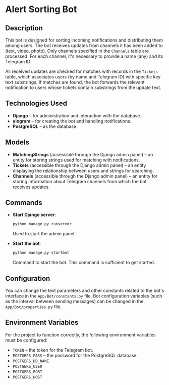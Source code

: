 # Alert Sorting Bot

## Description
This bot is designed for sorting incoming notifications and distributing them among users. The bot receives updates from channels it has been added to (text, video, photo). Only channels specified in the `Channels` table are processed. For each channel, it's necessary to provide a name (any) and its Telegram ID.

All received updates are checked for matches with records in the `Tickets` table, which associates users (by name and Telegram ID) with specific key text substrings. If matches are found, the bot forwards the relevant notification to users whose tickets contain substrings from the update text.

## Technologies Used
- **Django** – for administration and interaction with the database.
- **aiogram** – for creating the bot and handling notifications.
- **PostgreSQL** – as the database.

## Models
- **MatchingStrings** (accessible through the Django admin panel) – an entity for storing strings used for matching with notifications.
- **Tickets** (accessible through the Django admin panel) – an entity displaying the relationship between users and strings for searching.
- **Channels** (accessible through the Django admin panel) – an entity for storing information about Telegram channels from which the bot receives updates.

## Commands

- **Start Django server**:
  ```bash
  python manage.py runserver
  ```
  Used to start the admin panel.

- **Start the bot**:
  ```bash
  python manage.py startbot
  ```
  Command to start the bot. This command is sufficient to get started.

## Configuration
You can change the text parameters and other constants related to the bot's interface in the `App/Bot/constants.py` file.
Bot configuration variables (such as the interval between sending messages) can be changed in the `App/Bot/properties.py` file.


## Environment Variables

For the project to function correctly, the following environment variables must be configured:
- `TOKEN` – the token for the Telegram bot.
- `POSTGRES_PASS` – the password for the PostgreSQL database.
- `POSTGERS_DB_NAME`
- `POSTGERS_USER`
- `POSTGERS_PORT`
- `POSTGERS_HOST`

